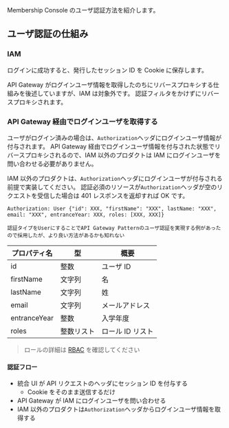 Membership Console のユーザ認証方法を紹介します。

## ユーザ認証の仕組み

### IAM

ログインに成功すると、発行したセッション ID を Cookie に保存します。

API Gateway がログインユーザ情報を取得したのちにリバースプロキシする仕組みを後述していますが、IAM は対象外です。
認証フィルタをかけずにリバースプロキシされます。

### API Gateway 経由でログインユーザを取得する

ユーザがログイン済みの場合は、`Authorization`ヘッダにログインユーザ情報が付与されます。
API Gateway 経由でログインユーザ情報を付与された状態でリバースプロキシされるので、IAM 以外のプロダクトは IAM にログインユーザを問い合わせる必要がありません。

IAM 以外のプロダクトは、`Authorization`ヘッダにログインユーザが付与される前提で実装してください。
認証必須のリソースが`Authorization`ヘッダが空のリクエストを受信した場合は 401 レスポンスを返却すれば OK です。

```
Authorization: User {"id": XXX, "firstName": "XXX", lastName: "XXX", email: "XXX", entranceYear: XXX, roles: [XXX, XXX]}

認証タイプをUserにすることでAPI Gateway Patternのユーザ認証を実現する例があったので採用したが、より良い方法があるかも知れない
```

| プロパティ名 | 型         | 概要             |
| ------------ | ---------- | ---------------- |
| id           | 整数       | ユーザ ID        |
| firstName    | 文字列     | 名               |
| lastName     | 文字列     | 姓               |
| email        | 文字列     | メールアドレス   |
| entranceYear | 整数       | 入学年度         |
| roles        | 整数リスト | ロール ID リスト |

> ロールの詳細は [RBAC](./RBAC.md) を確認してください

#### 認証フロー

- 統合 UI が API リクエストのヘッダにセッション ID を付与する
  - Cookie をそのまま送信するだけ
- API Gateway が IAM にログインユーザを問い合わせる
- IAM 以外のプロダクトは`Authorization`ヘッダからログインユーザ情報を取得する
